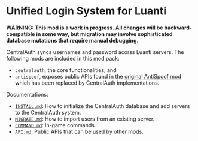 # Unified Login System for Luanti

**WARNING: This mod is a work in progress. All changes will be backward-compatible in some way, but migration may involve sophisticated database mutations that require manual debugging.**

CentralAuth syncs usernames and password acorss Luanti servers. The following mods are included in this mod pack:

* `centralauth`, the core functionalities; and
* `antispoof`, exposes public APIs found in the [original AntiSpoof mod](https://content.luanti.org/packages/Emojiminetest/antispoof/) which has been replaced by CentralAuth implementations.

Documentations:

* [`INSTALL.md`](https://github.com/C-C-Minetest-Server/centralauth/blob/main/docs/INSTALL.md): How to initialize the CentralAuth database and add servers to the CentralAuth system.
* [`MIGRATE.md`](https://github.com/C-C-Minetest-Server/centralauth/blob/main/docs/MIGRATE.md): How to import users from an existing server.
* [`COMMAND.md`](https://github.com/C-C-Minetest-Server/centralauth/blob/main/docs/COMMAND.md): In-game commands.
* [`API.md`](https://github.com/C-C-Minetest-Server/centralauth/blob/main/docs/API.md): Public APIs that can be used by other mods.
